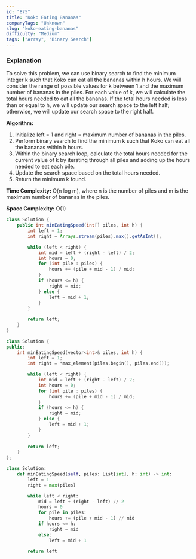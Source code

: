 ```yaml
---
id: "875"
title: "Koko Eating Bananas"
companyTags: "Unknown"
slug: "koko-eating-bananas"
difficulty: "Medium"
tags: ["Array", "Binary Search"]
---
```


### Explanation
To solve this problem, we can use binary search to find the minimum integer k such that Koko can eat all the bananas within h hours. We will consider the range of possible values for k between 1 and the maximum number of bananas in the piles. For each value of k, we will calculate the total hours needed to eat all the bananas. If the total hours needed is less than or equal to h, we will update our search space to the left half; otherwise, we will update our search space to the right half.

**Algorithm:**
1. Initialize left = 1 and right = maximum number of bananas in the piles.
2. Perform binary search to find the minimum k such that Koko can eat all the bananas within h hours.
3. Within the binary search loop, calculate the total hours needed for the current value of k by iterating through all piles and adding up the hours needed to eat each pile.
4. Update the search space based on the total hours needed.
5. Return the minimum k found.

**Time Complexity:** O(n log m), where n is the number of piles and m is the maximum number of bananas in the piles.

**Space Complexity:** O(1)
```java
class Solution {
    public int minEatingSpeed(int[] piles, int h) {
        int left = 1;
        int right = Arrays.stream(piles).max().getAsInt();

        while (left < right) {
            int mid = left + (right - left) / 2;
            int hours = 0;
            for (int pile : piles) {
                hours += (pile + mid - 1) / mid;
            }
            if (hours <= h) {
                right = mid;
            } else {
                left = mid + 1;
            }
        }
        
        return left;
    }
}
```

```cpp
class Solution {
public:
    int minEatingSpeed(vector<int>& piles, int h) {
        int left = 1;
        int right = *max_element(piles.begin(), piles.end());

        while (left < right) {
            int mid = left + (right - left) / 2;
            int hours = 0;
            for (int pile : piles) {
                hours += (pile + mid - 1) / mid;
            }
            if (hours <= h) {
                right = mid;
            } else {
                left = mid + 1;
            }
        }
        
        return left;
    }
};
```

```python
class Solution:
    def minEatingSpeed(self, piles: List[int], h: int) -> int:
        left = 1
        right = max(piles)

        while left < right:
            mid = left + (right - left) // 2
            hours = 0
            for pile in piles:
                hours += (pile + mid - 1) // mid
            if hours <= h:
                right = mid
            else:
                left = mid + 1
        
        return left
```